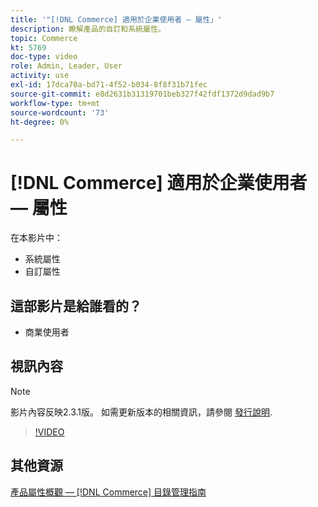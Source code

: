 ```yaml
---
title: '"[!DNL Commerce] 適用於企業使用者 — 屬性」'
description: 瞭解產品的自訂和系統屬性。
topic: Commerce
kt: 5769
doc-type: video
role: Admin, Leader, User
activity: use
exl-id: 17dca70a-bd71-4f52-b034-8f8f31b71fec
source-git-commit: e8d2631b31319701beb327f42fdf1372d9dad9b7
workflow-type: tm+mt
source-wordcount: '73'
ht-degree: 0%

---
```


# [!DNL Commerce] 適用於企業使用者 — 屬性

在本影片中：

- 系統屬性
- 自訂屬性

## 這部影片是給誰看的？

- 商業使用者

## 視訊內容

>[!NOTE]
>
>影片內容反映2.3.1版。 如需更新版本的相關資訊，請參閱 [發行說明](https://experienceleague.adobe.com/docs/commerce-operations/release/notes/overview.html).

>[!VIDEO](https://video.tv.adobe.com/v/35954?quality=12&learn=on)

## 其他資源

[產品屬性概觀 —  [!DNL Commerce] 目錄管理指南](https://experienceleague.adobe.com/docs/commerce-admin/catalog/product-attributes/product-attributes.html)
